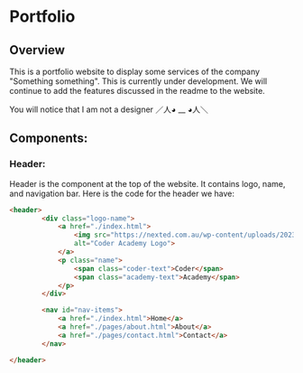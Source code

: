 # Portfolio

## Overview
This is a portfolio website to display some services of the company "Something something". 
This is currently under development. We will continue to add the features discussed in the readme to the website. 

You will notice that I am not a designer ／人◕ __ ◕人＼

## Components: 

### Header: 
Header is the component at the top of the website. It contains logo, name, and navigation bar. 
Here is the code for the header we have: 

```html
<header>
        <div class="logo-name">
            <a href="./index.html">
                <img src="https://nexted.com.au/wp-content/uploads/2023/07/CODR_Logo_Black-_-Green_RGB.png"
                alt="Coder Academy Logo">
            </a>
            <p class="name">
                <span class="coder-text">Coder</span>
                <span class="academy-text">Academy</span>
            </p>
        </div>

        <nav id="nav-items">
            <a href="./index.html">Home</a>
            <a href="./pages/about.html">About</a>
            <a href="./pages/contact.html">Contact</a>
        </nav>

</header>
```